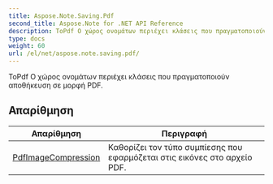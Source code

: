 ```yaml
---
title: Aspose.Note.Saving.Pdf
second_title: Aspose.Note for .NET API Reference
description: ΤοPdf Ο χώρος ονομάτων περιέχει κλάσεις που πραγματοποιούν αποθήκευση σε μορφή PDF.
type: docs
weight: 60
url: /el/net/aspose.note.saving.pdf/
---
```

ΤοPdf Ο χώρος ονομάτων περιέχει κλάσεις που πραγματοποιούν αποθήκευση σε μορφή PDF.

## Απαρίθμηση

| Απαρίθμηση | Περιγραφή |
| --- | --- |
| [PdfImageCompression](./pdfimagecompression/) | Καθορίζει τον τύπο συμπίεσης που εφαρμόζεται στις εικόνες στο αρχείο PDF. |



